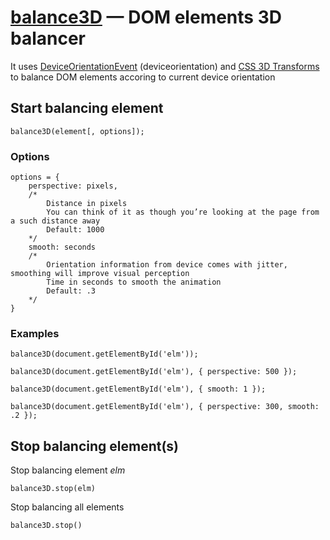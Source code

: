 # [balance3D](https://indamix.github.io/balance3D) — DOM elements 3D balancer

It uses [DeviceOrientationEvent](http://dev.w3.org/geo/api/spec-source-orientation.html) (deviceorientation) and [CSS 3D Transforms](http://www.w3.org/TR/css3-3d-transforms/) to balance DOM elements accoring to current device orientation

## Start balancing element

	balance3D(element[, options]);

### Options

	options = {
		perspective: pixels,
		/*
			Distance in pixels
			You can think of it as though you’re looking at the page from a such distance away
			Default: 1000
		*/
		smooth: seconds
		/*
			Orientation information from device comes with jitter, smoothing will improve visual perception
			Time in seconds to smooth the animation
			Default: .3
		*/
	}

### Examples

	balance3D(document.getElementById('elm'));

	balance3D(document.getElementById('elm'), { perspective: 500 });

	balance3D(document.getElementById('elm'), { smooth: 1 });

	balance3D(document.getElementById('elm'), { perspective: 300, smooth: .2 });

## Stop balancing element(s)

Stop balancing element _elm_

	balance3D.stop(elm)

Stop balancing all elements

	balance3D.stop()
